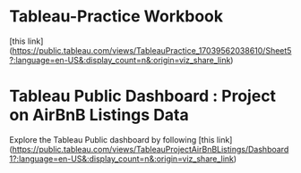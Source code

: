 # Tableau-Practice Workbook
[this link] (https://public.tableau.com/views/TableauPractice_17039562038610/Sheet5?:language=en-US&:display_count=n&:origin=viz_share_link)

# Tableau Public Dashboard : Project on AirBnB Listings Data
Explore the Tableau Public dashboard by following [this link] (https://public.tableau.com/views/TableauProjectAirBnBListings/Dashboard1?:language=en-US&:display_count=n&:origin=viz_share_link)

